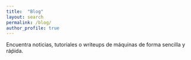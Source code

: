 ```yaml
---
title:  "Blog"
layout: search
permalink: /blog/
author_profile: true
---
```


Encuentra noticias, tutoriales o writeups de máquinas de forma sencilla y ráṕida. 
